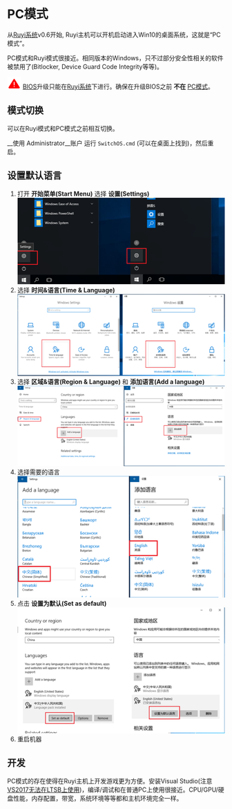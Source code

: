# PC模式

从[Ruyi系统](os.md)v0.6开始, Ruyi主机可以开机启动进入Win10的桌面系统，这就是“PC模式”。

PC模式和Ruyi模式很接近。相同版本的Windows，只不过部分安全性相关的软件被禁用了(Bitlocker, Device Guard Code Integrity等等)。

![](/docs/img/warning.png) [BIOS](bios.md)升级只能在[Ruyi系统](os.md)下进行。确保在升级BIOS之前 __不在__ [PC模式](pc_mode.md)。

## 模式切换

可以在Ruyi模式和PC模式之前相互切换。

__使用 Administrator__账户 运行 `SwitchOS.cmd` (可以在桌面上找到)，然后重启。

## 设置默认语言

1. 打开 __开始菜单(Start Menu)__ 选择 __设置(Settings)__   
    ![](/docs/img/os_lang_settings.png)
1. 选择 __时间&语言(Time & Language)__  
    ![](/docs/img/os_lang_time_lang.png)
1. 选择 __区域&语言(Region & Language)__ 和 __添加语言(Add a language)__  
    ![](/docs/img/os_lang_region_add.png)
1. 选择需要的语言  
    ![](/docs/img/os_lang_add.png)
1. 点击 __设置为默认(Set as default)__  
    ![](/docs/img/os_lang_default.png)
1. 重启机器

## 开发

PC模式的存在使得在Ruyi主机上开发游戏更为方便。安装Visual Studio(注意[VS2017无法在LTSB上使用](https://docs.microsoft.com/en-us/visualstudio/productinfo/vs2017-system-requirements-vs))，编译/调试和在普通PC上使用很接近。CPU/GPU/硬盘性能，内存配置，带宽，系统环境等等都和主机环境完全一样。
